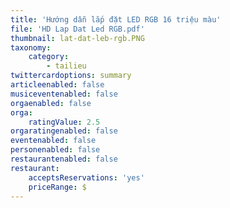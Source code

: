 ```yaml
---
title: 'Hướng dẫn lắp đặt LED RGB 16 triệu màu'
file: 'HD Lap Dat Led RGB.pdf'
thumbnail: lat-dat-leb-rgb.PNG
taxonomy:
    category:
        - tailieu
twittercardoptions: summary
articleenabled: false
musiceventenabled: false
orgaenabled: false
orga:
    ratingValue: 2.5
orgaratingenabled: false
eventenabled: false
personenabled: false
restaurantenabled: false
restaurant:
    acceptsReservations: 'yes'
    priceRange: $
---
```


